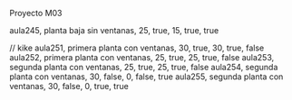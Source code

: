 Proyecto M03

aula245, planta baja sin ventanas, 25, true, 15, true, true









// kike
aula251, primera planta con ventanas, 30, true, 30, true, false
aula252, primera planta con ventanas, 25, true, 25, true, false
aula253, segunda planta con ventanas, 25, true, 25, true, false
aula254, segunda planta con ventanas, 30, false, 0, false, true
aula255, segunda planta con ventanas, 30, false, 0, true, true
